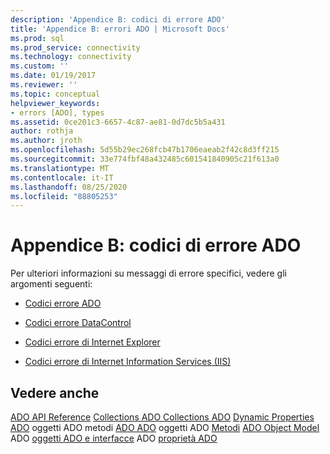 ```yaml
---
description: 'Appendice B: codici di errore ADO'
title: 'Appendice B: errori ADO | Microsoft Docs'
ms.prod: sql
ms.prod_service: connectivity
ms.technology: connectivity
ms.custom: ''
ms.date: 01/19/2017
ms.reviewer: ''
ms.topic: conceptual
helpviewer_keywords:
- errors [ADO], types
ms.assetid: 0ce201c3-6657-4c87-ae81-0d7dc5b5a431
author: rothja
ms.author: jroth
ms.openlocfilehash: 5d55b29ec268fcb47b1706eaeab2f42c8d3ff215
ms.sourcegitcommit: 33e774fbf48a432485c601541840905c21f613a0
ms.translationtype: MT
ms.contentlocale: it-IT
ms.lasthandoff: 08/25/2020
ms.locfileid: "88805253"
---
```

# <a name="appendix-b-ado-error-codes"></a>Appendice B: codici di errore ADO
Per ulteriori informazioni su messaggi di errore specifici, vedere gli argomenti seguenti:

-   [Codici errore ADO](./ado-error-codes.md)

-   [Codici errore DataControl](./datacontrol-error-codes.md)

-   [Codici errore di Internet Explorer](./internet-explorer-error-codes.md)

-   [Codici errore di Internet Information Services (IIS)](./internet-information-services-error-codes.md)

## <a name="see-also"></a>Vedere anche
 [ADO API Reference](../../reference/ado-api/ado-api-reference.md) [Collections ADO Collections ADO](../../reference/ado-api/ado-collections.md) [Dynamic Properties](../../reference/ado-api/ado-dynamic-properties.md) [ADO](../../reference/ado-api/ado-enumerated-constants.md) oggetti ADO metodi [ADO ADO](../../reference/ado-api/ado-events.md) oggetti ADO [Metodi](../../reference/ado-api/ado-methods.md) [ADO Object Model](../../reference/ado-api/ado-object-model.md) ADO [oggetti ADO e interfacce](../../reference/ado-api/ado-objects-and-interfaces.md) ADO [proprietà ADO](../../reference/ado-api/ado-properties.md)